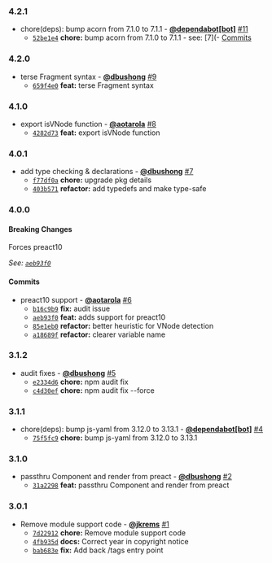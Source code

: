 ### 4.2.1

* chore(deps): bump acorn from 7.1.0 to 7.1.1 - **[@dependabot[bot]](https://github.com/apps/dependabot)** [#11](https://github.com/groupon/phy/pull/11)
  - [`52be1e4`](https://github.com/groupon/phy/commit/52be1e428b5916ea43e551e6071d4018712c6772) **chore:** bump acorn from 7.1.0 to 7.1.1 - see: [7](- [Commits](https://github.com/acornjs/acorn/compare/7)


### 4.2.0

* terse Fragment syntax - **[@dbushong](https://github.com/dbushong)** [#9](https://github.com/groupon/phy/pull/9)
  - [`659f4e0`](https://github.com/groupon/phy/commit/659f4e0ddcf21710b1797ab823a1187c744c8d2d) **feat:** terse Fragment syntax


### 4.1.0

* export isVNode function - **[@aotarola](https://github.com/aotarola)** [#8](https://github.com/groupon/phy/pull/8)
  - [`4282d73`](https://github.com/groupon/phy/commit/4282d7308ed59ade9da46e4818323dacfa771f6c) **feat:** export isVNode function


### 4.0.1

* add type checking & declarations - **[@dbushong](https://github.com/dbushong)** [#7](https://github.com/groupon/phy/pull/7)
  - [`f77df0a`](https://github.com/groupon/phy/commit/f77df0a6fae8683479f9d10247b1020453af270c) **chore:** upgrade pkg details
  - [`403b571`](https://github.com/groupon/phy/commit/403b5711157ebbb7e78a73d46a0c7d7a9d5e89cb) **refactor:** add typedefs and make type-safe


### 4.0.0

#### Breaking Changes

Forces preact10

*See: [`aeb93f0`](https://github.com/groupon/phy/commit/aeb93f0e32a5fbd96265e805b1104c5164409eb2)*

#### Commits

* preact10 support - **[@aotarola](https://github.com/aotarola)** [#6](https://github.com/groupon/phy/pull/6)
  - [`b16c9b9`](https://github.com/groupon/phy/commit/b16c9b9cc0d2b18d45e2a2561cea0dc7201040e3) **fix:** audit issue
  - [`aeb93f0`](https://github.com/groupon/phy/commit/aeb93f0e32a5fbd96265e805b1104c5164409eb2) **feat:** adds support for preact10
  - [`85e1eb0`](https://github.com/groupon/phy/commit/85e1eb086f8112303dcdfa01038663d732b57666) **refactor:** better heuristic for VNode detection
  - [`a18689f`](https://github.com/groupon/phy/commit/a18689f3d562f1b38c92cdbc7f8a681b3b564658) **refactor:** clearer variable name


### 3.1.2

* audit fixes - **[@dbushong](https://github.com/dbushong)** [#5](https://github.com/groupon/phy/pull/5)
  - [`e2334d6`](https://github.com/groupon/phy/commit/e2334d664130a5c256fb815757725e50ff374e6a) **chore:** npm audit fix
  - [`c4d30ef`](https://github.com/groupon/phy/commit/c4d30efd39996dddbdd795cf932a68883ed98347) **chore:** npm audit fix --force


### 3.1.1

* chore(deps): bump js-yaml from 3.12.0 to 3.13.1 - **[@dependabot[bot]](https://github.com/apps/dependabot)** [#4](https://github.com/groupon/phy/pull/4)
  - [`75f5fc9`](https://github.com/groupon/phy/commit/75f5fc9c5eab7c086c0cb729acaa40f329b55d17) **chore:** bump js-yaml from 3.12.0 to 3.13.1


### 3.1.0

* passthru Component and render from preact - **[@dbushong](https://github.com/dbushong)** [#2](https://github.com/groupon/phy/pull/2)
  - [`31a2298`](https://github.com/groupon/phy/commit/31a229842aa1caa30c6618e5838b931c5b5cccf4) **feat:** passthru Component and render from preact


### 3.0.1

* Remove module support code - **[@jkrems](https://github.com/jkrems)** [#1](https://github.com/groupon/phy/pull/1)
  - [`7d22912`](https://github.com/groupon/phy/commit/7d229120904583f795a4af426deacfa58d9e7088) **chore:** Remove module support code
  - [`4fb935d`](https://github.com/groupon/phy/commit/4fb935de6a72c90f5dffaa915ba88c585819d3bc) **docs:** Correct year in copyright notice
  - [`bab683e`](https://github.com/groupon/phy/commit/bab683e336aa0ad585d444f16168481553f23cbb) **fix:** Add back /tags entry point
